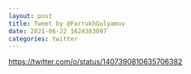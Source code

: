 ```yaml
--- 
layout: post 
title: Tweet by @FarrukhGulyamov 
date: 2021-06-22 1624383097 
categories: twitter 
--- 
```

https://twitter.com/o/status/1407390810635706382
